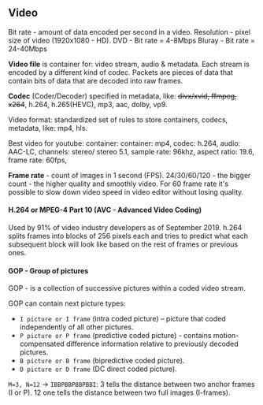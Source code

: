 Video
-

Bit rate - amount of data encoded per second in a video.
Resolution - pixel size of video (1920x1080 - HD).
DVD    - Bit rate = 4-8Mbps
Bluray - Bit rate = 24-40Mbps

**Video file** is container for: video stream, audio & metadata.
Each stream is encoded by a different kind of codec.
Packets are pieces of data that contain bits of data that are decoded into raw frames.

**Codec** (Coder/Decoder) specified in metadata, like:
~~divx/xvid, ffmpeg, x264~~,
h.264, h.265(HEVC), mp3, aac, dolby, vp9.

Video format: standardized set of rules to store containers,
codecs, metadata, like: mp4, hls.

Best video for youtube: container:
  container: mp4,
  codec: h.264,
  audio: AAC-LC,
  channels: stereo/ stereo 5.1,
  sample rate: 96khz,
  aspect ratio: 19.6,
  frame rate: 60fps,

**Frame rate** - count of images in 1 second (FPS).
24/30/60/120 - the bigger count - the higher quality and smoothly video.
For 60 frame rate it's possible to slow down video speed in video editor without losing quality.

#### H.264 or MPEG-4 Part 10 (AVC - Advanced Video Coding)

Used by 91% of video industry developers as of September 2019.
h.264 splits frames into blocks of 256 pixels each
and tries to predict what each subsequent block will look like
based on the rest of frames or previous ones.

#### GOP - Group of pictures

GOP - is a collection of successive pictures within a coded video stream.

GOP can contain next picture types:
* `I picture or I frame` (intra coded picture) – picture that coded independently of all other pictures.
* `P picture or P frame` (predictive coded picture) - contains motion-compensated difference information
relative to previously decoded pictures.
* `B picture or B frame` (bipredictive coded picture).
* `D picture or D frame` (DC direct coded picture).

`M=3, N=12` -> `IBBPBBPBBPBBI`:
3 tells the distance between two anchor frames (I or P).
12 one tells the distance between two full images (I-frames).
